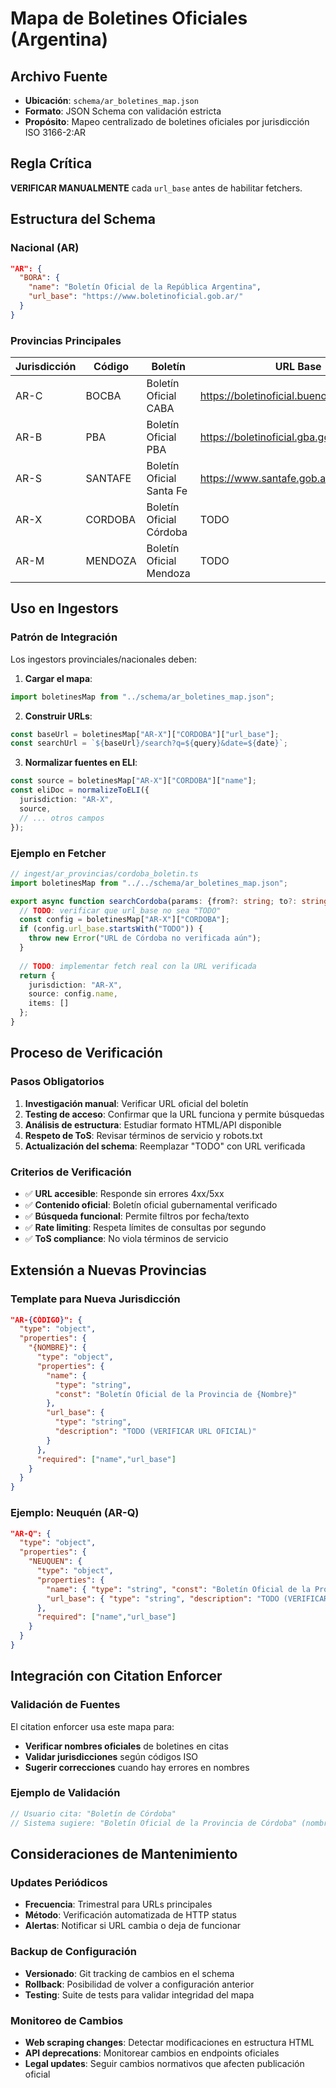 # Mapa de Boletines Oficiales (Argentina)

## Archivo Fuente
- **Ubicación**: `schema/ar_boletines_map.json`
- **Formato**: JSON Schema con validación estricta
- **Propósito**: Mapeo centralizado de boletines oficiales por jurisdicción ISO 3166-2:AR

## Regla Crítica
**VERIFICAR MANUALMENTE** cada `url_base` antes de habilitar fetchers.

## Estructura del Schema

### Nacional (AR)
```json
"AR": {
  "BORA": {
    "name": "Boletín Oficial de la República Argentina",
    "url_base": "https://www.boletinoficial.gob.ar/"
  }
}
```

### Provincias Principales

| Jurisdicción | Código | Boletín | URL Base | Estado |
|-------------|--------|---------|----------|--------|
| AR-C | BOCBA | Boletín Oficial CABA | https://boletinoficial.buenosaires.gob.ar/ | VERIFICAR |
| AR-B | PBA | Boletín Oficial PBA | https://boletinoficial.gba.gob.ar/ | VERIFICAR |
| AR-S | SANTAFE | Boletín Oficial Santa Fe | https://www.santafe.gob.ar/boletinoficial/ | VERIFICAR |
| AR-X | CORDOBA | Boletín Oficial Córdoba | TODO | PENDIENTE |
| AR-M | MENDOZA | Boletín Oficial Mendoza | TODO | PENDIENTE |

## Uso en Ingestors

### Patrón de Integración
Los ingestors provinciales/nacionales deben:

1. **Cargar el mapa**:
```typescript
import boletinesMap from "../schema/ar_boletines_map.json";
```

2. **Construir URLs**:
```typescript
const baseUrl = boletinesMap["AR-X"]["CORDOBA"]["url_base"];
const searchUrl = `${baseUrl}/search?q=${query}&date=${date}`;
```

3. **Normalizar fuentes en ELI**:
```typescript
const source = boletinesMap["AR-X"]["CORDOBA"]["name"];
const eliDoc = normalizeToELI({ 
  jurisdiction: "AR-X", 
  source,
  // ... otros campos
});
```

### Ejemplo en Fetcher
```typescript
// ingest/ar_provincias/cordoba_boletin.ts
import boletinesMap from "../../schema/ar_boletines_map.json";

export async function searchCordoba(params: {from?: string; to?: string; texto?: string}) {
  // TODO: verificar que url_base no sea "TODO"
  const config = boletinesMap["AR-X"]["CORDOBA"];
  if (config.url_base.startsWith("TODO")) {
    throw new Error("URL de Córdoba no verificada aún");
  }
  
  // TODO: implementar fetch real con la URL verificada
  return { 
    jurisdiction: "AR-X", 
    source: config.name,
    items: [] 
  };
}
```

## Proceso de Verificación

### Pasos Obligatorios
1. **Investigación manual**: Verificar URL oficial del boletín
2. **Testing de acceso**: Confirmar que la URL funciona y permite búsquedas
3. **Análisis de estructura**: Estudiar formato HTML/API disponible
4. **Respeto de ToS**: Revisar términos de servicio y robots.txt
5. **Actualización del schema**: Reemplazar "TODO" con URL verificada

### Criterios de Verificación
- ✅ **URL accesible**: Responde sin errores 4xx/5xx
- ✅ **Contenido oficial**: Boletín oficial gubernamental verificado
- ✅ **Búsqueda funcional**: Permite filtros por fecha/texto
- ✅ **Rate limiting**: Respeta límites de consultas por segundo
- ✅ **ToS compliance**: No viola términos de servicio

## Extensión a Nuevas Provincias

### Template para Nueva Jurisdicción
```json
"AR-{CÓDIGO}": {
  "type": "object", 
  "properties": {
    "{NOMBRE}": { 
      "type": "object", 
      "properties": {
        "name": { 
          "type": "string", 
          "const": "Boletín Oficial de la Provincia de {Nombre}" 
        },
        "url_base": { 
          "type": "string", 
          "description": "TODO (VERIFICAR URL OFICIAL)" 
        }
      }, 
      "required": ["name","url_base"] 
    }
  }
}
```

### Ejemplo: Neuquén (AR-Q)
```json
"AR-Q": {
  "type": "object", 
  "properties": {
    "NEUQUEN": { 
      "type": "object", 
      "properties": {
        "name": { "type": "string", "const": "Boletín Oficial de la Provincia del Neuquén" },
        "url_base": { "type": "string", "description": "TODO (VERIFICAR URL OFICIAL)" }
      }, 
      "required": ["name","url_base"] 
    }
  }
}
```

## Integración con Citation Enforcer

### Validación de Fuentes
El citation enforcer usa este mapa para:
- **Verificar nombres oficiales** de boletines en citas
- **Validar jurisdicciones** según códigos ISO
- **Sugerir correcciones** cuando hay errores en nombres

### Ejemplo de Validación
```typescript
// Usuario cita: "Boletín de Córdoba"
// Sistema sugiere: "Boletín Oficial de la Provincia de Córdoba" (nombre oficial del mapa)
```

## Consideraciones de Mantenimiento

### Updates Periódicos
- **Frecuencia**: Trimestral para URLs principales
- **Método**: Verificación automatizada de HTTP status
- **Alertas**: Notificar si URL cambia o deja de funcionar

### Backup de Configuración
- **Versionado**: Git tracking de cambios en el schema
- **Rollback**: Posibilidad de volver a configuración anterior
- **Testing**: Suite de tests para validar integridad del mapa

### Monitoreo de Cambios
- **Web scraping changes**: Detectar modificaciones en estructura HTML
- **API deprecations**: Monitorear cambios en endpoints oficiales
- **Legal updates**: Seguir cambios normativos que afecten publicación oficial